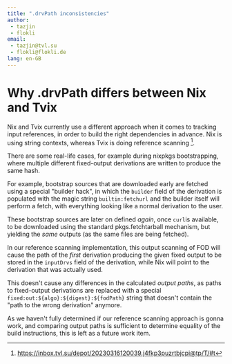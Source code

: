 ```yaml
---
title: ".drvPath inconsistencies"
author:
 - tazjin
 - flokli
email:
 - tazjin@tvl.su
 - flokli@flokli.de
lang: en-GB
---
```


# Why .drvPath differs between Nix and Tvix

Nix and Tvix currently use a different approach when it comes to tracking input
references, in order to build the right dependencies in advance.
Nix is using string contexts, whereas Tvix is doing reference scanning [^inbox-drvpath].

There are some real-life cases, for example during nixpkgs bootstrapping, where
multiple different fixed-output derivations are written to produce the same
hash.

For example, bootstrap sources that are downloaded early are fetched using
a special "builder hack", in which the `builder` field of the derivation is
populated with the magic string `builtin:fetchurl` and the builder itself will
perform a fetch, with everything looking like a normal derivation to the user.

These bootstrap sources are later on defined *again*, once `curl`is available,
to be downloaded using the standard pkgs.fetchtarball mechanism, but yielding
the *same* outputs (as the same files are being fetched).

In our reference scanning implementation, this output scanning of FOD will
cause the path of the *first* derivation producing the given fixed output to be
stored in the `inputDrvs` field of the derivation, while Nix will point to the
derivation that was actually used.

This doesn't cause any differences in the calculated *output paths*, as paths to
fixed-output derivations are replaced with a special
`fixed:out:${algo}:${digest}:${fodPath}` string that doesn't contain the "path
to the wrong derivation" anymore.

As we haven't fully determined if our reference scanning approach is gonna work,
and comparing output paths is sufficient to determine equality of the build
instructions, this is left as a future work item.


[^inbox-drvpath]: https://inbox.tvl.su/depot/20230316120039.j4fkp3puzrtbjcpi@tp/T/#t

